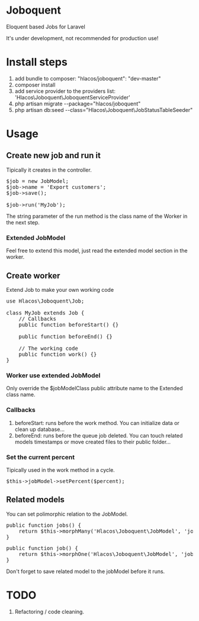 Joboquent
=========

Eloquent based Jobs for Laravel

It's under development, not recommended for production use!

# Install steps
1. add bundle to composer: "hlacos/joboquent": "dev-master"
2. composer install
3. add service provider to the providers list: 'Hlacos\Joboquent\JoboquentServiceProvider'
4. php artisan migrate --package="hlacos/joboquent"
5. php artisan db:seed --class="Hlacos\Joboquent\JobStatusTableSeeder"

# Usage

## Create new job and run it

Tipically it creates in the controller.

<pre>
$job = new JobModel;
$job->name = 'Export customers';
$job->save();

$job->run('MyJob');
</pre>

The string parameter of the run method is the class name of the Worker in the next step.

### Extended JobModel

Feel free to extend this model, just read the extended model section in the worker.

## Create worker
Extend Job to make your own working code
<pre>
use Hlacos\Joboquent\Job;

class MyJob extends Job {
    // Callbacks
    public function beforeStart() {}

    public function beforeEnd() {}

    // The working code
    public function work() {}
}
</pre>

### Worker use extended JobModel

Only override the $jobModelClass public attribute name to the Extended class name.

### Callbacks

1. beforeStart: runs before the work method. You can initialize data or clean up database...
2. beforeEnd:   runs before the queue job deleted. You can touch related models timestamps or move created files to their public folder...

### Set the current percent

Tipically used in the work method in a cycle.

<pre>
$this->jobModel->setPercent($percent);
</pre>

## Related models

You can set polimorphic relation to the JobModel.

<pre>
public function jobs() {
    return $this->morphMany('Hlacos\Joboquent\JobModel', 'jobable');
}
</pre>

<pre>
public function job() {
    return $this->morphOne('Hlacos\Joboquent\JobModel', 'jobable');
}
</pre>

Don't forget to save related model to the jobModel before it runs.

# TODO

1. Refactoring / code cleaning.
